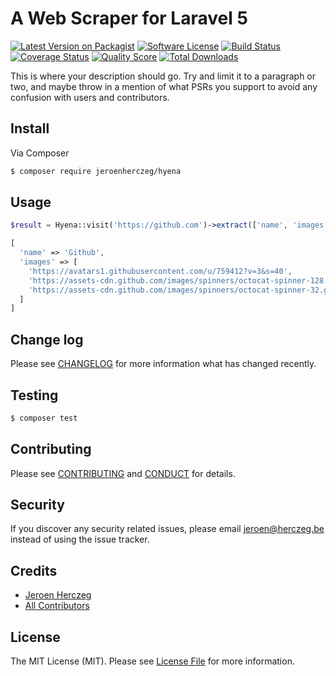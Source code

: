 # A Web Scraper for Laravel 5

[![Latest Version on Packagist][ico-version]][link-packagist]
[![Software License][ico-license]](LICENSE.md)
[![Build Status][ico-travis]][link-travis]
[![Coverage Status][ico-scrutinizer]][link-scrutinizer]
[![Quality Score][ico-code-quality]][link-code-quality]
[![Total Downloads][ico-downloads]][link-downloads]

This is where your description should go. Try and limit it to a paragraph or two, and maybe throw in a mention of what
PSRs you support to avoid any confusion with users and contributors.

## Install

Via Composer

``` bash
$ composer require jeroenherczeg/hyena
```

## Usage

``` php
$result = Hyena::visit('https://github.com')->extract(['name', 'images']);
```

``` php
[
  'name' => 'Github',
  'images' => [
    'https://avatars1.githubusercontent.com/u/759412?v=3&s=40',
    'https://assets-cdn.github.com/images/spinners/octocat-spinner-128.gif',
    'https://assets-cdn.github.com/images/spinners/octocat-spinner-32.gif'
  ]
]
```

## Change log

Please see [CHANGELOG](CHANGELOG.md) for more information what has changed recently.

## Testing

``` bash
$ composer test
```

## Contributing

Please see [CONTRIBUTING](CONTRIBUTING.md) and [CONDUCT](CONDUCT.md) for details.

## Security

If you discover any security related issues, please email jeroen@herczeg.be instead of using the issue tracker.

## Credits

- [Jeroen Herczeg][link-author]
- [All Contributors][link-contributors]

## License

The MIT License (MIT). Please see [License File](LICENSE.md) for more information.

[ico-version]: https://img.shields.io/packagist/v/jeroenherczeg/hyena.svg?style=flat-square
[ico-license]: https://img.shields.io/badge/license-MIT-brightgreen.svg?style=flat-square
[ico-travis]: https://img.shields.io/travis/jeroenherczeg/hyena/master.svg?style=flat-square
[ico-scrutinizer]: https://img.shields.io/scrutinizer/coverage/g/jeroenherczeg/hyena.svg?style=flat-square
[ico-code-quality]: https://img.shields.io/scrutinizer/g/jeroenherczeg/hyena.svg?style=flat-square
[ico-downloads]: https://img.shields.io/packagist/dt/jeroenherczeg/hyena.svg?style=flat-square

[link-packagist]: https://packagist.org/packages/jeroenherczeg/hyena
[link-travis]: https://travis-ci.org/jeroenherczeg/hyena
[link-scrutinizer]: https://scrutinizer-ci.com/g/jeroenherczeg/hyena/code-structure
[link-code-quality]: https://scrutinizer-ci.com/g/jeroenherczeg/hyena
[link-downloads]: https://packagist.org/packages/jeroenherczeg/hyena
[link-author]: https://github.com/jeroenherczeg
[link-contributors]: ../../contributors
